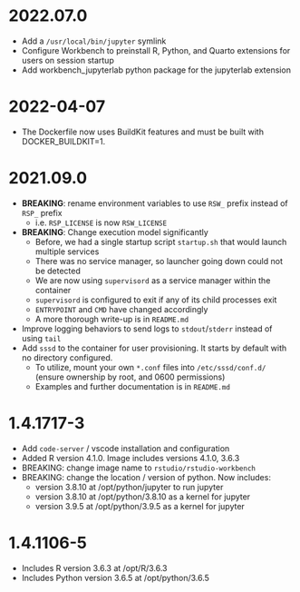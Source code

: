 # 2022.07.0

- Add a `/usr/local/bin/jupyter` symlink
- Configure Workbench to preinstall R, Python, and Quarto extensions for users on session startup
- Add workbench_jupyterlab python package for the jupyterlab extension

# 2022-04-07

- The Dockerfile now uses BuildKit features and must be built with
  DOCKER_BUILDKIT=1.

# 2021.09.0

- **BREAKING**: rename environment variables to use `RSW_` prefix instead of `RSP_` prefix
  - i.e. `RSP_LICENSE` is now `RSW_LICENSE`
- **BREAKING**: Change execution model significantly
  - Before, we had a single startup script `startup.sh` that would launch multiple services
  - There was no service manager, so launcher going down could not be detected  
  - We are now using `supervisord` as a service manager within the container
  - `supervisord` is configured to exit if any of its child processes exit  
  - `ENTRYPOINT` and `CMD` have changed accordingly
  - A more thorough write-up is in `README.md`
- Improve logging behaviors to send logs to `stdout`/`stderr` instead of using `tail`
- Add `sssd` to the container for user provisioning. It starts by default with no directory configured.
  - To utilize, mount your own `*.conf` files into `/etc/sssd/conf.d/` (ensure ownership by root, and 0600 permissions)
  - Examples and further documentation is in `README.md`

# 1.4.1717-3

- Add `code-server` / vscode installation and configuration
- Added R version 4.1.0. Image includes versions 4.1.0, 3.6.3
- BREAKING: change image name to `rstudio/rstudio-workbench`  
- BREAKING: change the location / version of python. Now includes:
  - version 3.8.10 at /opt/python/jupyter to run jupyter
  - version 3.8.10 at /opt/python/3.8.10 as a kernel for jupyter  
  - version 3.9.5 at /opt/python/3.9.5 as a kernel for jupyter

# 1.4.1106-5

- Includes R version 3.6.3 at /opt/R/3.6.3
- Includes Python version 3.6.5 at /opt/python/3.6.5
